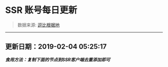 # SSR 账号每日更新 
> 数据来源: [逗比根据地](https://doub.io/sszhfx/) 
----------------------------------------------
## 更新日期：2019-02-04 05:25:17 
***食用方法：复制下面的节点到SSR客户端去重添加即可***

 